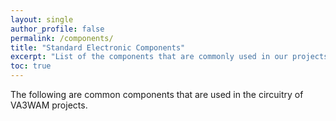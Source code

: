 ```yaml
---
layout: single
author_profile: false
permalink: /components/
title: "Standard Electronic Components"
excerpt: "List of the components that are commonly used in our projects."
toc: true
---
```

The following are common components that are used in the circuitry of VA3WAM projects.
